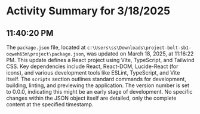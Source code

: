 # Activity Summary for 3/18/2025

## 11:40:20 PM
The `package.json` file, located at `c:\Users\ss\Downloads\project-bolt-sb1-oqweh65m\project\package.json`, was updated on March 18, 2025, at 11:16:22 PM.  This update defines a React project using Vite, TypeScript, and Tailwind CSS.  Key dependencies include React, React-DOM, Lucide-React (for icons), and various development tools like ESLint, TypeScript, and Vite itself.  The `scripts` section outlines standard commands for development, building, linting, and previewing the application.  The version number is set to 0.0.0, indicating this might be an early stage of development.  No specific changes within the JSON object itself are detailed, only the complete content at the specified timestamp.
